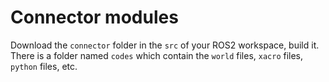 # Connector modules

Download the `connector` folder in the `src` of your ROS2 workspace, build it. There is a folder named `codes` which contain the `world` files, `xacro` files, `python` files, etc.
